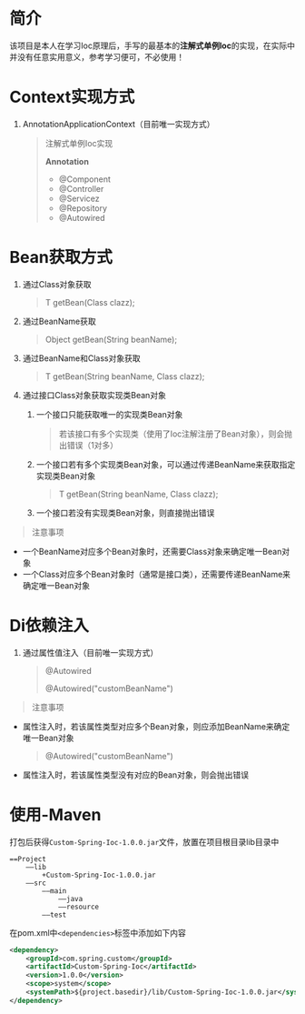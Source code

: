 # 简介

该项目是本人在学习Ioc原理后，手写的最基本的**注解式单例Ioc**的实现，在实际中并没有任意实用意义，参考学习便可，不必使用！

# Context实现方式

1. AnnotationApplicationContext（目前唯一实现方式）

   > 注解式单例Ioc实现
   >
   > **Annotation**
   >
   > - @Component
   > - @Controller
   > - @Servicez
   > - @Repository
   > - @Autowired

# Bean获取方式

1. 通过Class对象获取

   > <T> T getBean(Class<T> clazz);

2. 通过BeanName获取

   > Object getBean(String beanName);

3. 通过BeanName和Class对象获取

   > <T> T getBean(String beanName, Class<T> clazz);

4. 通过接口Class对象获取实现类Bean对象

   1. 一个接口只能获取唯一的实现类Bean对象

      > 若该接口有多个实现类（使用了Ioc注解注册了Bean对象），则会抛出错误（1对多）

   2. 一个接口若有多个实现类Bean对象，可以通过传递BeanName来获取指定实现类Bean对象

      > <T> T getBean(String beanName, Class<T> clazz);

   3. 一个接口若没有实现类Bean对象，则直接抛出错误

> 注意事项

- 一个BeanName对应多个Bean对象时，还需要Class对象来确定唯一Bean对象
- 一个Class对应多个Bean对象时（通常是接口类），还需要传递BeanName来确定唯一Bean对象

# Di依赖注入

1. 通过属性值注入（目前唯一实现方式）

   > @Autowired
   >
   > @Autowired("customBeanName")

> 注意事项

- 属性注入时，若该属性类型对应多个Bean对象，则应添加BeanName来确定唯一Bean对象

  > @Autowired("customBeanName")

- 属性注入时，若该属性类型没有对应的Bean对象，则会抛出错误

# 使用-Maven

打包后获得`Custom-Spring-Ioc-1.0.0.jar`文件，放置在项目根目录lib目录中

```test
==Project
	——lib
		+Custom-Spring-Ioc-1.0.0.jar
	——src
		——main
			——java
			——resource
		——test
```

在pom.xml中`<dependencies>`标签中添加如下内容

```xml
<dependency>
    <groupId>com.spring.custom</groupId>
    <artifactId>Custom-Spring-Ioc</artifactId>
    <version>1.0.0</version>
    <scope>system</scope>
    <systemPath>${project.basedir}/lib/Custom-Spring-Ioc-1.0.0.jar</systemPath>
</dependency>
```

